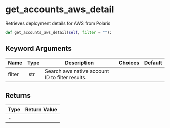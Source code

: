 # get_accounts_aws_detail

Retrieves deployment details for AWS from Polaris

```py
def get_accounts_aws_detail(self, filter = ""):
```


## Keyword Arguments

| Name        | Type | Description                                                                 | Choices | Default |
|-------------|------|-----------------------------------------------------------------------------|---------|---------|
| filter  | str | Search aws native account ID to filter results |  |  |

## Returns

| Type | Return Value                                                                                  |
|------|-----------------------------------------------------------------------------------------------|
| - |  |



